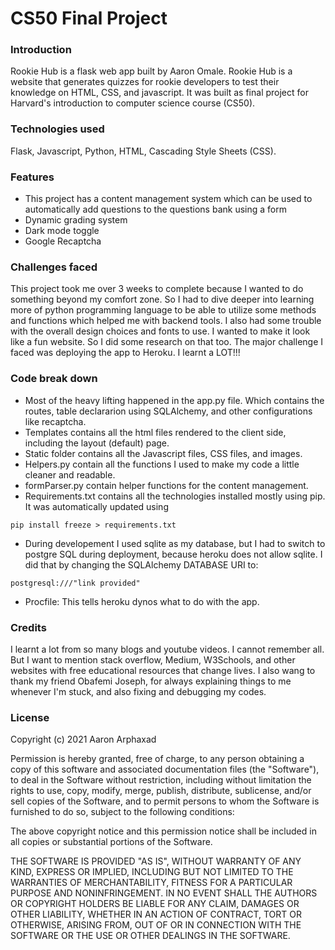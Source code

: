 # CS50 Final Project
 

### Introduction

Rookie Hub is a flask web app built by Aaron Omale. Rookie Hub is a website that generates quizzes for rookie developers to test their knowledge on HTML, CSS, and javascript. It was built as final project for Harvard's introduction to computer science course (CS50). 


### Technologies used

Flask, Javascript, Python, HTML, Cascading Style Sheets (CSS).

### Features

- This project has a content management system which can be used to automatically add questions to the      questions bank using a form
- Dynamic grading system
- Dark mode toggle
- Google Recaptcha

### Challenges faced

This project took me over 3 weeks to complete because I wanted to do something beyond my comfort zone. So I had to dive deeper into learning more of python programming language to be able to utilize some methods and functions which helped me with backend tools.
I also had some trouble with the overall design choices and fonts to use. I wanted to make it look like a fun website. So I did some research on that too.
The major challenge I faced was deploying the app to Heroku. I learnt a LOT!!!

### Code break down

- Most of the heavy lifting happened in the app.py file. Which contains the routes, table declararion using SQLAlchemy, and other configurations like recaptcha.
- Templates contains all the html files rendered to the client side, including the layout (default) page.
- Static folder contains all the Javascript files, CSS files, and images.
- Helpers.py contain all the functions I used to make my code a little cleaner and readable.
- formParser.py contain helper functions for the content management.
- Requirements.txt contains all the technologies installed mostly using pip. It was automatically updated using 
```
pip install freeze > requirements.txt
```
- During developement I used sqlite as my database, but I had to switch to postgre SQL during deployment, because heroku does not allow sqlite. I did that by changing the SQLAlchemy DATABASE URI to: 
```
postgresql:///"link provided"
```
- Procfile: This tells heroku dynos what to do with the app. 


### Credits

I learnt a lot from so many blogs and youtube videos. I cannot remember all. But I want to mention stack overflow, Medium, W3Schools, and other websites with free educational resources that change lives.
I also wang to thank my friend Obafemi Joseph, for always explaining things to me whenever I'm stuck, and also fixing and debugging my codes.

### License 

Copyright (c) 2021 Aaron Arphaxad

Permission is hereby granted, free of charge, to any person obtaining a copy
of this software and associated documentation files (the "Software"), to deal
in the Software without restriction, including without limitation the rights
to use, copy, modify, merge, publish, distribute, sublicense, and/or sell
copies of the Software, and to permit persons to whom the Software is
furnished to do so, subject to the following conditions:

The above copyright notice and this permission notice shall be included in all
copies or substantial portions of the Software.

THE SOFTWARE IS PROVIDED "AS IS", WITHOUT WARRANTY OF ANY KIND, EXPRESS OR
IMPLIED, INCLUDING BUT NOT LIMITED TO THE WARRANTIES OF MERCHANTABILITY,
FITNESS FOR A PARTICULAR PURPOSE AND NONINFRINGEMENT. IN NO EVENT SHALL THE
AUTHORS OR COPYRIGHT HOLDERS BE LIABLE FOR ANY CLAIM, DAMAGES OR OTHER
LIABILITY, WHETHER IN AN ACTION OF CONTRACT, TORT OR OTHERWISE, ARISING FROM,
OUT OF OR IN CONNECTION WITH THE SOFTWARE OR THE USE OR OTHER DEALINGS IN THE
SOFTWARE. 
